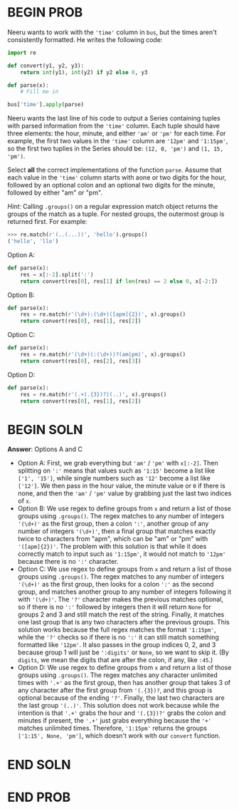 # BEGIN PROB
Neeru wants to work with the `'time'` column in `bus`, but the times aren't consistently formatted. He writes the following code:
```py
import re

def convert(y1, y2, y3):
	return int(y1), int(y2) if y2 else 0, y3

def parse(x):
	# Fill me in

bus['time'].apply(parse)
```

Neeru wants the last line of his code to output a Series containing tuples with parsed information from the `'time'` column. Each tuple should have three elements: the hour, minute, and either `'am'` or `'pm'` for each time. For example, the first two values in the `'time'` column are `'12pm'` and `'1:15pm'`, so the first two tuplies in the Series should be: `(12, 0, 'pm')` and `(1, 15, 'pm')`.

Select **all** the correct implementations of the function `parse`. Assume that each value in the `'time'` column starts with aone or two digits for the hour, followed by an optional colon and an optional two digits for the minute, followed by either "am" or "pm".

*Hint:* Calling `.groups()` on a regular expression match object returns the groups of the match as a tuple. For nested groups, the outermost group is returned first. For example:
```py
>>> re.match(r'(..(...))', 'hello').groups()
('hello', 'llo')
```
Option A:
```py
def parse(x):
	res = x[:-2].split(':')
	return convert(res[0], res[1] if len(res) == 2 else 0, x[-2:])
```
Option B:
```py
def parse(x):
	res = re.match(r'(\d+):(\d+)([apm]{2})', x).groups()
	return convert(res[0], res[1], res[2])
```
Option C:
```py
def parse(x):
	res = re.match(r'(\d+)(:(\d+))?(am|pm)', x).groups()
	return convert(res[0], res[2], res[3])
```
Option D:
```py
def parse(x):
	res = re.match(r'(.+(.{3})?)(..)', x).groups()
	return convert(res[0], res[1], res[2])
```
# BEGIN SOLN
**Answer**: Options A and C

- Option A: First, we grab everything but `'am'` / `'pm'` with `x[:-2]`. Then splitting on `':'` means that values such as `'1:15'` become a list like `['1', '15']`, while single numbers such as `'12'` become a list like `['12']`. We then pass in the hour value, the minute value or `0` if there is none, and then the `'am'` / `'pm'` value by grabbing just the last two indices of `x`.
- Option B: We use regex to define groups from `x` and return a list of those groups using `.groups()`. The regex matches to any number of integers `'(\d+)'` as the first group, then a colon `':'`, another group of any number of integers `'(\d+)'`, then a final group that matches exactly twice to characters from "apm", which can be "am" or "pm" with `'([apm]{2})'`. The problem with this solution is that while it does correctly match to input such as `'1:15pm'`, it would not match to `'12pm'` because there is no `':'` character.
- Option C: We use regex to define groups from `x` and return a list of those groups using `.groups()`. The regex matches to any number of integers `'(\d+)'` as the first group, then looks for a colon `':'` as the second group, and matches another group to any number of integers following it with `'(\d+)'`. The `'?'` character makes the previous matches optional, so if there is no `':'` followed by integers then it will return `None` for groups 2 and 3 and still match the rest of the string. Finally, it matches one last group that is any two characters after the previous groups. This solution works because the full regex matches the format `'1:15pm'`, while the `'?'` checks so if there is no `':'` it can still match something formatted like `'12pm'`. It also passes in the group indices 0, 2, and 3 because group 1 will just be `':digits'` or `None`, so we want to skip it. (By `digits`, we mean the digits that are after the colon, if any, like `:45`.)
- Option D: We use regex to define groups from `x` and return a list of those groups using `.groups()`. The regex matches any character unlimited times with `'.+'` as the first group, then has another group that takes 3 of any character after the first group from `'(.{3})?`, and this group is optional because of the ending `'?'`. Finally, the last two characters are the last group `'(..)'`. This solution does not work because while the intention is that `'.+'` grabs the hour and `'(.{3})?'` grabs the colon and minutes if present, the `'.+'` just grabs everything because the `'+'` matches unlimited times. Therefore, `'1:15pm'` returns the groups `['1:15', None, 'pm']`, which doesn't work with our `convert` function.

# END SOLN
# END PROB